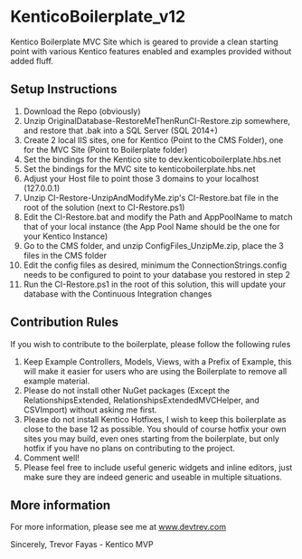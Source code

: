 # KenticoBoilerplate_v12
Kentico Boilerplate MVC Site which is geared to provide a clean starting point with various Kentico features enabled and examples provided without added fluff.

## Setup Instructions

1. Download the Repo (obviously)
2. Unzip OriginalDatabase-RestoreMeThenRunCI-Restore.zip somewhere, and restore that .bak into a SQL Server (SQL 2014+)
3. Create 2 local IIS sites, one for Kentico (Point to the CMS Folder), one for the MVC Site (Point to Boilerplate folder)
4. Set the bindings for the Kentico site to dev.kenticoboilerplate.hbs.net
5. Set the bindings for the MVC site to kenticoboilerplate.hbs.net
6. Adjust your Host file to point those 3 domains to your localhost (127.0.0.1)
7. Unzip CI-Restore-UnzipAndModifyMe.zip's CI-Restore.bat file in the root of the solution (next to CI-Restore.ps1) 
8. Edit the CI-Restore.bat and modify the Path and AppPoolName to match that of your local instance (the App Pool Name should be the one for your Kentico Instance)
9. Go to the CMS folder, and unzip ConfigFiles_UnzipMe.zip, place the 3 files in the CMS folder
10. Edit the config files as desired, minimum the ConnectionStrings.config needs to be configured to point to your database you restored in step 2
11. Run the CI-Restore.ps1 in the root of this solution, this will update your database with the Continuous Integration changes

## Contribution Rules
If you wish to contribute to the boilerplate, please follow the following rules

1. Keep Example Controllers, Models, Views, with a Prefix of Example, this will make it easier for users who are using the Boilerplate to remove all example material.
2. Please do not install other NuGet packages (Except the RelationshipsExtended, RelationshipsExtendedMVCHelper, and CSVImport) without asking me first.
3. Please do not install Kentico Hotfixes, I wish to keep this boilerplate as close to the base 12 as possible.  You should of course hotfix your own sites you may build, even ones starting from the boilerplate, but only hotfix if you have no plans on contributing to the project.
4. Comment well!
5. Please feel free to include useful generic widgets and inline editors, just make sure they are indeed generic and useable in multiple situations.

## More information

For more information, please see me at www.devtrev.com

Sincerely,
   Trevor Fayas - Kentico MVP
